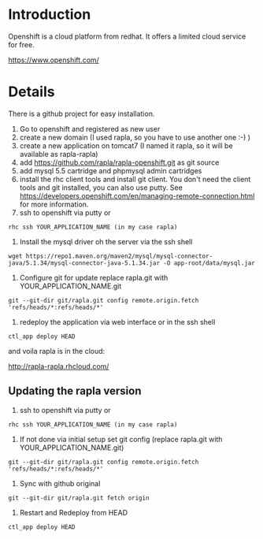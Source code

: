 # Introduction #

Openshift is a cloud platform from redhat. It offers a limited cloud service for free.

https://www.openshift.com/


# Details #

There is a github project for easy installation.

  1. Go to openshift and registered as new user
  1. create a new domain (I used rapla, so you have to use another one :-) )
  1. create a new application on tomcat7 (I named it rapla, so it will be available as rapla-rapla)
  1. add https://github.com/rapla/rapla-openshift.git as git source
  1. add mysql 5.5 cartridge and phpmysql admin cartridges
  1. install the rhc client tools and install git client. You don't need the client tools and git installed, you can also use putty. See https://developers.openshift.com/en/managing-remote-connection.html for more information.
  1. ssh to openshift via  putty or
```
rhc ssh YOUR_APPLICATION_NAME (in my case rapla)
```
  1. Install the mysql driver oh the server via the ssh shell
```
wget https://repo1.maven.org/maven2/mysql/mysql-connector-java/5.1.34/mysql-connector-java-5.1.34.jar -O app-root/data/mysql.jar
```
  1. Configure git for update replace rapla.git with YOUR\_APPLICATION\_NAME.git
```
git --git-dir git/rapla.git config remote.origin.fetch 'refs/heads/*:refs/heads/*'
```
  1. redeploy the application via web interface or in the ssh shell
```
ctl_app deploy HEAD
```
and voila rapla is in the cloud:

http://rapla-rapla.rhcloud.com/

## Updating the rapla version ##

  1. ssh to openshift via  putty or
```
rhc ssh YOUR_APPLICATION_NAME (in my case rapla)
```
  1. If not done via initial setup set git config (replace rapla.git with YOUR\_APPLICATION\_NAME.git)
```
git --git-dir git/rapla.git config remote.origin.fetch 'refs/heads/*:refs/heads/*'
```
  1. Sync with github original
```
git --git-dir git/rapla.git fetch origin
```
  1. Restart and Redeploy from HEAD
```
ctl_app deploy HEAD
```